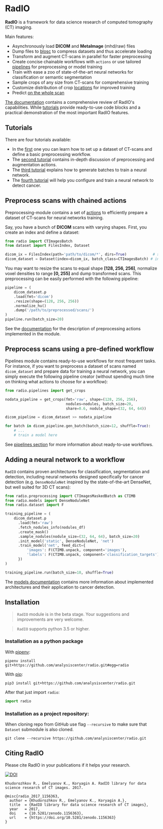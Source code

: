 # RadIO

**RadIO** is a framework for data science research of computed tomography (CT) imaging.

Main features:
- Asynchronously load **DICOM** and **MetaImage** (mhd/raw) files
- Dump files to [blosc](http://blosc.org/) to compress datasets and thus accelerate loading
- Transform and augment CT-scans in parallel for faster preprocessing
- Create concise chainable workflows with `actions` or use tailored [pipelines](https://analysiscenter.github.io/radio/intro/pipelines.html) for preprocessing or model training
- Train with ease a zoo of state-of-the-art neural networks for classification or semantic segmentation
- Sample crops of any size from CT-scans for comprehensive training
- Customize distribution of crop [locations](https://analysiscenter.github.io/radio/intro/preprocessing.html?highlight=histogram#sample-crops-from-scan) for improved training
- Predict [on the whole scan](https://analysiscenter.github.io/lung_cancer/api/masked_batch.html#radio.preprocessing.ct_masked_batch.CTImagesMaskedBatch.predict_on_scan)

[The documentation](https://analysiscenter.github.io/radio) contains a comprehensive review of RadIO's capabilities. While [tutorials](https://github.com/analysiscenter/radio/tree/master/tutorials) provide ready-to-use code blocks and a practical demonstration of the most important RadIO features.


## Tutorials

There are four tutorials available:

- In the [first](https://github.com/analysiscenter/radio/tree/master/tutorials/RadIO.I.ipynb) one you can learn how to set up a dataset of CT-scans and define a basic preprocessing workflow.
- The [second tutorial](https://github.com/analysiscenter/radio/tree/master/tutorials/RadIO.II.ipynb) contains in-depth discussion of preprocessing and augmentation actions.
- The [third tutorial](https://github.com/analysiscenter/radio/tree/master/tutorials/RadIO.III.ipynb) explains how to generate batches to train a neural network.
- The [fourth tutorial](https://github.com/analysiscenter/radio/tree/master/tutorials/RadIO.IV.ipynb)
will help you configure and train a neural network to detect cancer.


## Preprocess scans with chained actions

Preprocessing-module contains a set of [actions](https://github.com/analysiscenter/dataset) to efficiently prepare a dataset of CT-scans for neural networks training.

Say, you have a bunch of **DICOM** scans with varying shapes.
First, you create an index and define a dataset:
```python
from radio import CTImagesBatch
from dataset import FilesIndex, Dataset

dicom_ix = FilesIndex(path='path/to/dicom/*', dirs=True)            # set up the index
dicom_dataset = Dataset(index=dicom_ix, batch_class=CTImagesBatch) # init the dataset of dicom files
```

You may want to resize the scans to equal shape **[128, 256, 256]**,
normalize voxel densities to range **[0, 255]** and dump transformed
scans. This preprocessing can be easily performed with the following
pipeline:

```python
pipeline = (
    dicom_dataset.p
    .load(fmt='dicom')
    .resize(shape=(128, 256, 256))
    .normalize_hu()
    .dump('/path/to/preprocessed/scans/')
)
pipeline.run(batch_size=20)
```

See the [documentation](https://analysiscenter.github.io/radio/intro/preprocessing.html) for the description of
preprocessing actions implemented in the module.


## Preprocess scans using a pre-defined workflow

Pipelines module contains ready-to-use workflows for most frequent tasks.
For instance, if you want to preprocess a dataset of scans named ``dicom_dataset`` and
prepare data for training a neural network, you can simply execute the following
pipeline creator (without spending much time on thinking what actions to choose for
a workflow):

```python
from radio.pipelines import get_crops

nodata_pipeline = get_crops(fmt='raw', shape=(128, 256, 256),
                            nodules=nodules, batch_size=20,
                            share=0.6, nodule_shape=(32, 64, 64))

dicom_pipeline = dicom_dataset >> nodata_pipeline

for batch in dicom_pipeline.gen_batch(batch_size=12, shuffle=True):
    # ...
    # train a model here
```
See [pipelines section](https://analysiscenter.github.io/radio/intro/pipelines.html) for more information about
ready-to-use workflows.


## Adding a neural network to a workflow

`RadIO` contains proven architectures for classification, segmentation and detection, including neural networks designed specifically
for cancer detection (e.g. `DenseNoduleNet` inspired by the state-of-the-art DenseNet, but well suited for 3D CT scans):

```python
from radio.preprocessing import CTImagesMaskedBatch as CTIMB
from radio.models import DenseNoduleNet
from radio.dataset import F

training_pipeline = (
    dicom_dataset.p
      .load(fmt='raw')
      .fetch_nodules_info(nodules_df)
      .create_mask()
      .sample_nodules(nodule_size=(32, 64, 64), batch_size=20)
      .init_model('static', DenseNoduleNet, 'net')
      .train_model('net', feed_dict={
          'images': F(CTIMB.unpack, component='images'),
          'labels': F(CTIMB.unpack, component='classification_targets')
      })
)

training_pipeline.run(batch_size=10, shuffle=True)
```
The [models documentation](https://analysiscenter.github.io/radio/intro/models.html) contains more information about implemented
architectures and their application to cancer detection.


## Installation

> `RadIO` module is in the beta stage. Your suggestions and improvements are very welcome.

> `RadIO` supports python 3.5 or higher.


### Installation as a python package

With [pipenv](https://docs.pipenv.org/):

    pipenv install git+https://github.com/analysiscenter/radio.git#egg=radio

With [pip](https://pip.pypa.io/en/stable/):

    pip3 install git+https://github.com/analysiscenter/radio.git

After that just import `radio`:
```python
import radio
```


### Installation as a project repository:

When cloning repo from GitHub use flag ``--recursive`` to make sure that ``Dataset`` submodule is also cloned.

    git clone --recursive https://github.com/analysiscenter/radio.git


## Citing RadIO

Please cite RadIO in your publications if it helps your research.

[![DOI](https://zenodo.org/badge/DOI/10.5281/zenodo.1156363.svg)](https://doi.org/10.5281/zenodo.1156363)

    Khudorozhkov R., Emelyanov K., Koryagin A. RadIO library for data science research of CT images. 2017.

```
@misc{radio_2017_1156363,
  author = {Khudorozhkov R., Emelyanov K., Koryagin A.},
  title  = {RadIO library for data science research of CT images},
  year   = 2017,
  doi    = {10.5281/zenodo.1156363},
  url    = {https://doi.org/10.5281/zenodo.1156363}
}
```

